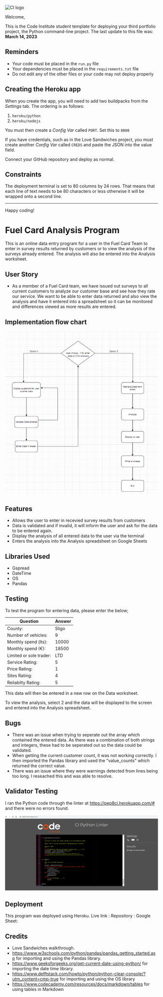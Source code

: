 ![CI logo](https://codeinstitute.s3.amazonaws.com/fullstack/ci_logo_small.png)

Welcome,

This is the Code Institute student template for deploying your third portfolio project, the Python command-line project. The last update to this file was: **March 14, 2023**

## Reminders

- Your code must be placed in the `run.py` file
- Your dependencies must be placed in the `requirements.txt` file
- Do not edit any of the other files or your code may not deploy properly

## Creating the Heroku app

When you create the app, you will need to add two buildpacks from the _Settings_ tab. The ordering is as follows:

1. `heroku/python`
2. `heroku/nodejs`

You must then create a _Config Var_ called `PORT`. Set this to `8000`

If you have credentials, such as in the Love Sandwiches project, you must create another _Config Var_ called `CREDS` and paste the JSON into the value field.

Connect your GitHub repository and deploy as normal.

## Constraints

The deployment terminal is set to 80 columns by 24 rows. That means that each line of text needs to be 80 characters or less otherwise it will be wrapped onto a second line.

---

Happy coding!

# Fuel Card Analysis Program

This is an online data entry program for a user in the Fuel Card Team to enter in survey results returned by customers or to view the analysis of the surveys already entered. The analysis will also be entered into the Analysis worksheet.

## User Story

+ As a member of a Fuel Card team, we have issued out surveys to all current customers to analyze our customer base and see how they rate our service. We want to be able to enter
data returned and also view the analysis and have it entered into a spreadsheet so it can be monitored and differences viewed as more results are entered.

## Implementation flow chart

![Image of flow chart](docs/Flow-chart-pp3.png)

## Features

+ Allows the user to enter in recevied survey results from customers
+ Data is validated and if invalid, it will inform the user and ask for the data to be entered again.
+ Display the analysis of all entered data to the user via the terminal
+ Enters the analysis into the Analysis spreadsheet on Google Sheets

## Libraries Used

+ Gspread
+ DateTime
+ OS
+ Pandas

## Testing

To test the program for entering data, please enter the below;

| Question                  | Answer |
| --------                  | ------ |
| County:                   | Sligo  |
| Number of vehicles:       | 9      |
| Monthly spend (lts):      | 10000  |
| Monthly spend (€):        | 18500  |
| Limited or sole trader:   | LTD    |
| Service Rating:           | 5      |
| Price Rating:             | 1      |
| Sites Rating:             | 4      |
| Reliabilty Rating:        | 5      |


This data will then be entered in a new row on the Data worksheet.

To view the analysis, select 2 and the data will be displayed to the screen and entered into the Analysis spreadsheet.


## Bugs

+ There was an issue when trying to seperate out the array which contained the entered data. As there was a combination of both strings and integers, these had to be seperated out so the data could be validated. 
+ When getting the current customer count, it was not working correctly. I then imported the Pandas library and used the "value_counts" which returned the correct value.
+ There was an issue where they were warnings detected from lines being too long.
I reseached this and was able to resolve. 

## Validator Testing

I ran the Python code through the linter at https://pep8ci.herokuapp.com/# and there were no errors found.

![Validated Python code](docs/Python-Linter.png)

## Deployment

This program was deployed using Heroku.
Live link :
Repository :
Google Sheet: 

## Credits

+ Love Sandwiches walkthrough.
+ https://www.w3schools.com/python/pandas/pandas_getting_started.asp for importing and using the Pandas library.
+ https://www.geeksforgeeks.org/get-current-date-using-python/ for importing the date time library.
+ https://www.delftstack.com/howto/python/python-clear-console/?utm_content=cmp-true for importing and using the OS library
+ https://www.codecademy.com/resources/docs/markdown/tables for using tables in Markdown

